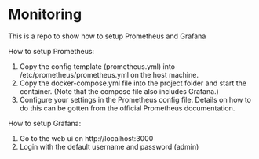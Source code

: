 # Monitoring
This is a repo to show how to setup Prometheus and Grafana

How to setup Prometheus:
1. Copy the config template (prometheus.yml) into /etc/prometheus/prometheus.yml on the host machine.
2. Copy the docker-compose.yml file into the project folder and start the container. (Note that the compose file also includes Grafana.)
3. Configure your settings in the Prometheus config file. Details on how to do this can be gotten from the official Prometheus documentation.

How to setup Grafana:
1. Go to the web ui on http://localhost:3000
2. Login with the default username and password (admin)
